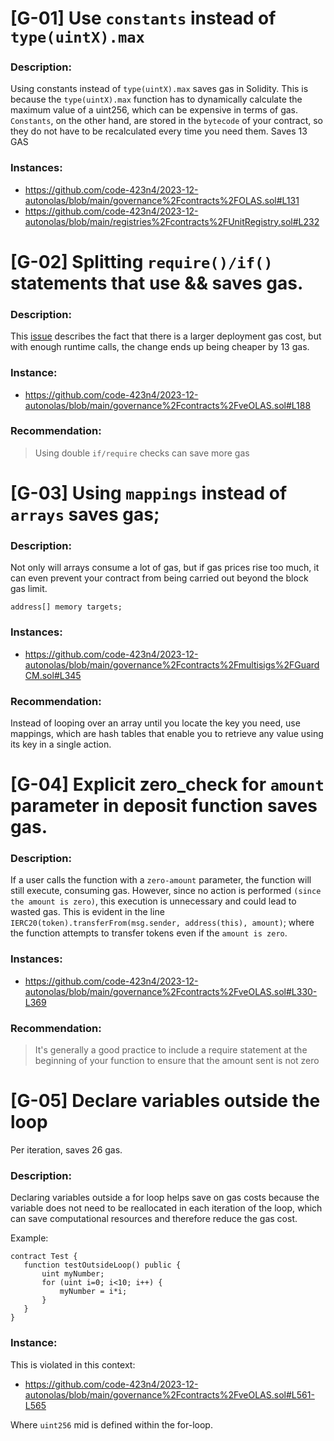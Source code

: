# [G-01] Use `constants` instead of `type(uintX).max`

### Description:
Using constants instead of `type(uintX).max` saves gas in Solidity. This is because the `type(uintX).max` function has to dynamically calculate the maximum value of a uint256, which can be expensive in terms of gas. 
`Constants`, on the other hand, are stored in the `bytecode` of your contract, so they do not have to be recalculated every time you need them. 
Saves 13 GAS

### Instances:
- https://github.com/code-423n4/2023-12-autonolas/blob/main/governance%2Fcontracts%2FOLAS.sol#L131
- https://github.com/code-423n4/2023-12-autonolas/blob/main/registries%2Fcontracts%2FUnitRegistry.sol#L232

# [G-02] Splitting `require()/if()` statements that use && saves gas. 

### Description:
This [issue](https://github.com/code-423n4/2022-01-xdefi-findings/issues/128)  describes the fact that there is a larger deployment gas cost, but with enough runtime calls, the change ends up being cheaper by 13 gas.

### Instance:
- https://github.com/code-423n4/2023-12-autonolas/blob/main/governance%2Fcontracts%2FveOLAS.sol#L188

### Recommendation:
> Using double `if/require` checks can save more gas

# [G-03] Using `mappings` instead of `arrays` saves gas; 

### Description:
Not only will arrays consume a lot of gas, but if gas prices rise too much, it can even prevent your contract from being carried out beyond the block gas limit.

```Solidity
address[] memory targets;
```

### Instances:
- https://github.com/code-423n4/2023-12-autonolas/blob/main/governance%2Fcontracts%2Fmultisigs%2FGuardCM.sol#L345

### Recommendation:
‍Instead of looping over an array until you locate the key you need, use mappings, which are hash tables that enable you to retrieve any value using its key in a single action.

# [G-04] Explicit zero_check for `amount` parameter in deposit function saves gas.

### Description:
If a user calls the function with a `zero-amount` parameter, the function will still execute, consuming gas. However, since no action is performed `(since the amount is zero)`, this execution is unnecessary and could lead to wasted gas. This is evident in the line `IERC20(token).transferFrom(msg.sender, address(this), amount)`; where the function attempts to transfer tokens even if the `amount is zero`.

### Instances:
- https://github.com/code-423n4/2023-12-autonolas/blob/main/governance%2Fcontracts%2FveOLAS.sol#L330-L369

### Recommendation:
> It's generally a good practice to include a require statement at the beginning of your function to ensure that the amount sent is not zero


# [G-05] Declare variables outside the loop
Per iteration, saves 26 gas.

### Description:
Declaring variables outside a for loop helps save on gas costs because the variable does not need to be reallocated in each iteration of the loop, which can save computational resources and therefore reduce the gas cost.

Example:
```Solidity
contract Test {
   function testOutsideLoop() public {
       uint myNumber;
       for (uint i=0; i<10; i++) {
           myNumber = i*i;
       }
   }
}
```
### Instance:
This is violated in this context:
- https://github.com/code-423n4/2023-12-autonolas/blob/main/governance%2Fcontracts%2FveOLAS.sol#L561-L565

Where `uint256` mid is defined within the for-loop.


